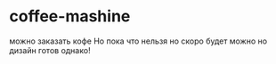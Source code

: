 # coffee-mashine
можно  заказать кофе
Но пока что нельзя
но скоро будет можно
но дизайн готов однако!
